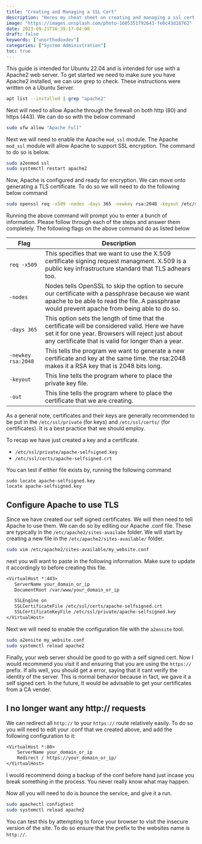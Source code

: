```yaml
---
title: "Creating and Managing a SSL Cert"
description: "Heres my cheat sheet on creating and managing a ssl cert on ubuntu :)"
image: "https://images.unsplash.com/photo-1605351792643-fe0c43d18762"
date: 2023-09-21T16:39:17-04:00
draft: false
keywords: ["unorthodoxdev"]
categories: ["System Administration"]
toc: true
---
```


This guide is intended for Ubuntu 22.04 and is intended for use with a Apache2 web server. To get started we need to make sure you have Apache2 installed, we can use grep to check. These instructions were written on a Ubuntu Server.

```bash
apt list --installed | grep "apache2"
```

Next will need to allow Apache through the firewall on both http (80) and https (443). We can do so with the below command

```bash
sudo ufw allow "Apache Full"
```

Next we will need to enable the Apache `mod_ssl` module. The Apache `mod_ssl` module will allow Apache to support SSL encryption. The command to do so is below.

```bash
sudo a2enmod ssl
sudo systemctl restart apache2
```

Now, Apache is configured and ready for encryption. We can move onto generating a TLS certificate. To do so we will need to do the following below command

```bash
sudo openssl req -x509 -nodes -days 365 -newkey rsa:2048 -keyout /etc/ssl/private/apache-selfsigned.key -out /etc/ssl/certs/apache-selfsigned.crt
```

Running the above command will prompt you to enter a bunch of information. Please follow through each of the steps and answer them completely. The following flags on the above command do as listed below

| Flag               | Description                                                                                                                                                                                                |
| ------------------ | ---------------------------------------------------------------------------------------------------------------------------------------------------------------------------------------------------------- |
| `req -x509`        | This specifies that we want to use the X.509 certificate signing request managment. X.509 is a public key infrastructure standard that TLS adhears too.                                                    |
| `-nodes`           | Nodes tells OpenSSL to skip the option to secure our certificate with a passphrase because we want apache to be able to read the file. A passphrase would prevent apache from being able to do so.         |
| `-days 365`        | This option sets the length of time that the certificate will be considered valid. Here we have set it for one year. Browsers will reject just about any certificate that is valid for longer than a year. |
| `-newkey rsa:2048` | This tells the program we want to generate a new certificate and key at the same time. the rsa:2048 makes it a RSA key that is 2048 bits long.                                                             |
| `-keyout`          | This line tells the program where to place the private key file.                                                                                                                                           |
| `-out`             | This line tells the program where to place the certificate that we are creating.                                                                                                                           |

As a general note, certificates and their keys are generally recommended to be put in the `/etc/ssl/private` (for keys) and `/etc/ssl/certs/` (for certificates). It is a best practice that we should employ.

To recap we have just created a key and a certificate.
- `/etc/ssl/private/apache-selfsigned.key`
- `/etc/ssl/certs/apache-selfsigned.crt`

You can test if either file exists by, running the following command

```
sudo locate apache-selfsigned.key
locate apache-selfsigned.key
```

## Configure Apache to use TLS

Since we have created our self signed certificates. We will then need to tell Apache to use them. We can do so by editing our Apache .conf file. These are typically in the `/etc/apache2/sites-availabe` folder. We will start by creating a new file in the `/etc/apache2/sites-available/` folder.

```bash
sudo vim /etc/apache2/sites-available/my_website.conf
```

next you will want to paste in the following information. Make sure to update it accordingly to before creating this file.

```txt
<VirtualHost *:443>
   ServerName your_domain_or_ip
   DocumentRoot /var/www/your_domain_or_ip

   SSLEngine on
   SSLCertificateFile /etc/ssl/certs/apache-selfsigned.crt
   SSLCertificateKeyFile /etc/ssl/private/apache-selfsigned.key
</VirtualHost>
```

Next we will need to enable the configuration file with the `a2ensite` tool.

```bash
sudo a2ensite my_website.conf
sudo systemctl reload apache2
```

Finally, your web server should be good to go with a self signed cert. Now I would recommend you visit it and ensuring that you are using the `https://` prefix. If alls well, you should get a error, saying that it cant verify the identity of the server. This is normal behavior because in fact, we gave it a self signed cert. In the future, It would be advisable to get your certificates from a CA vender.

## I no longer want any http:// requests

We can redirect all `http://` to your `https://` route relatively easily. To do so you will need to edit your .conf that we created above, and add the following configuration to it:

```txt
<VirtualHost *:80>
	ServerName your_domain_or_ip
	Redirect / https://your_domain_or_ip/
</VirtualHost>
```

I would recommend doing a backup of the conf before hand just incase you break something in the process. You never really know what may happen.

Now all you will need to do is bounce the service, and give it a run.

```bash
sudo apachectl configtest
sudo systemctl reload apache2
```

You can test this by attempting to force your browser to visit the insecure version of the site. To do so ensure that the prefix to the websites name is `http://`.
